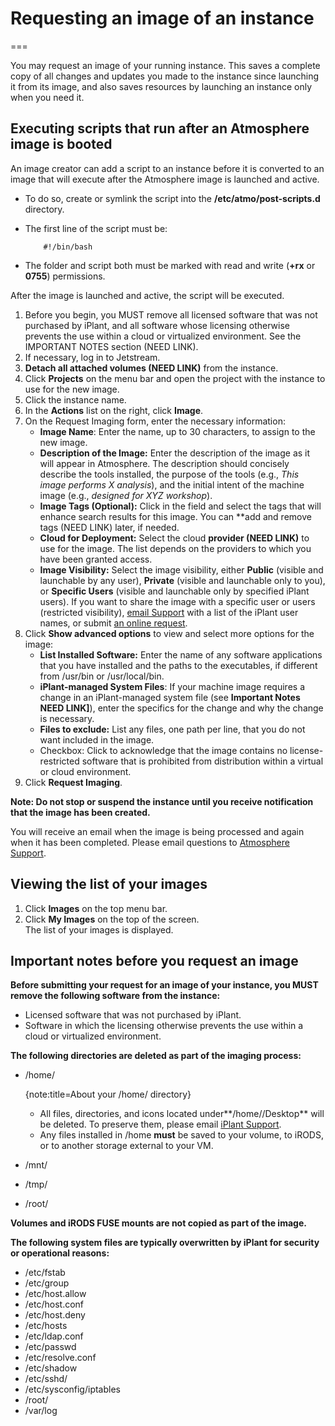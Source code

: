 # Requesting an image of an instance
===

You may request an image of your running instance. This saves a complete copy of all changes and updates you made to the instance since launching it from its image, and also saves resources by launching an instance only when you need it.

## Executing scripts that run after an Atmosphere image is booted

An image creator can add a script to an instance before it is converted to an image that will execute after the Atmosphere image is launched and active.

*   To do so, create or symlink the script into the **/etc/atmo/post-scripts.d** directory.
*   The first line of the script must be:

            #!/bin/bash
         
*   The folder and script both must be marked with read and write (**+rx** or **0755**) permissions.

After the image is launched and active, the script will be executed.

1. Before you begin, you MUST remove all licensed software that was not purchased by iPlant, and all software whose licensing otherwise prevents the use within a cloud or virtualized environment. See the IMPORTANT NOTES section (NEED LINK).
2.  If necessary, log in to Jetstream.
3.  **Detach all attached volumes (NEED LINK)** from the instance.
4.  Click **Projects** on the menu bar and open the project with the instance to use for the new image.
5.  Click the instance name.
6.  In the **Actions** list on the right, click **Image**.
7.  On the Request Imaging form, enter the necessary information:
    -   **Image Name**: Enter the name, up to 30 characters, to assign to the new image.
    -   **Description of the Image:** Enter the description of the image as it will appear in Atmosphere. The description should concisely describe the tools installed, the purpose of the tools (e.g., _This image performs X analysis_), and the initial intent of the machine image (e.g., _designed for XYZ workshop_).
    -   **Image Tags (Optional):** Click in the field and select the tags that will enhance search results for this image. You can **add and remove tags (NEED LINK) later, if needed.
    -   **Cloud for Deployment:** Select the cloud **provider (NEED LINK)** to use for the image. The list depends on the providers to which you have been granted access.
    -   **Image Visibility:** Select the image visibility, either **Public** (visible and launchable by any user), **Private** (visible and launchable only to you), or **Specific Users** (visible and launchable only by specified iPlant users). If you want to share the image with a specific user or users (restricted visibility), [email Support](mailto:support@iplantcollaborative.org) with a list of the iPlant user names, or submit [an online request](http://www.iplantcollaborative.org/forms/support).
8.  Click **Show advanced options** to view and select more options for the image:
    -   **List Installed Software:** Enter the name of any software applications that you have installed and the paths to the executables, if different from /usr/bin or /usr/local/bin.
    -   **iPlant-managed System Files**: If your machine image requires a change in an iPlant-managed system file (see **Important Notes NEED LINK]**), enter the specifics for the change and why the change is necessary.
    -   **Files to exclude:** List any files, one path per line, that you do not want included in the image.
    -   Checkbox: Click to acknowledge that the image contains no license-restricted software that is prohibited from distribution within a virtual or cloud environment.
9.  Click **Request Imaging**.

**Note: Do not stop or suspend the instance until you receive notification that the image has been created.**

You will receive an email when the image is being processed and again when it has been completed. Please email questions to [Atmosphere Support](mailto:support@iplantcollaborative.org).

## Viewing the list of your images

1.  Click **Images** on the top menu bar.
2.  Click **My Images** on the top of the screen.  
    The list of your images is displayed.

## Important notes before you request an image

**Before submitting your request for an image of your instance, you MUST remove the following software from the instance:**

-   Licensed software that was not purchased by iPlant.
-   Software in which the licensing otherwise prevents the use within a cloud or virtualized environment.

**The following directories are deleted as part of the imaging process:**

-   /home/<div class="wysiwyg-macro"><div class="wysiwyg-macro-tag wysiwyg-macro-starttag">{note:title=About your /home/ directory}</div><div class="wysiwyg-macro-body">
    -   All files, directories, and icons located under**/home/<username>/Desktop** will be deleted. To preserve them, please email [iPlant Support](mailto:support@iplantcollaborative.org).
    -   Any files installed in /home **must** be saved to your volume, to iRODS, or to another storage external to your VM.

-   /mnt/
-   /tmp/
-   /root/

**Volumes and iRODS FUSE mounts are not copied as part of the image.**

**The following system files are typically overwritten by iPlant for security or operational reasons:**

-   /etc/fstab
-   /etc/group
-   /etc/host.allow
-   /etc/host.conf
-   /etc/host.deny
-   /etc/hosts
-   /etc/ldap.conf
-   /etc/passwd
-   /etc/resolve.conf
-   /etc/shadow
-   /etc/sshd/
-   /etc/sysconfig/iptables
-   /root/
-   /var/log
